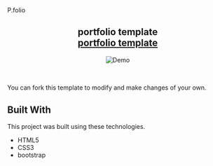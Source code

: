 P.folio
<h2 align="center">
  portfolio template<br/>
  <a href="https://neon-kulfi-ed4ee5.netlify.app/" target="_blank"> portfolio template</a>
</h2>
<div align="center">
<img alt="Demo" src="https://cdn.discordapp.com/attachments/1063498738531835956/1142455904516706455/portpic.jpg" />
</div>

<br/>

##

You can fork this template to modify and make changes of your own.

## Built With

This project was built using these technologies.

- HTML5
- CSS3
- bootstrap
